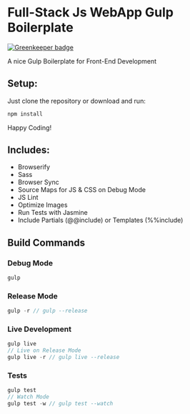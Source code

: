 # Full-Stack Js WebApp Gulp Boilerplate

[![Greenkeeper badge](https://badges.greenkeeper.io/Thram/thram-webapp-boilerplate.svg)](https://greenkeeper.io/)

A nice Gulp Boilerplate for Front-End Development
## Setup:
Just clone the repository or download and run:
```javascript
npm install
```

Happy Coding!

## Includes:
- Browserify
- Sass
- Browser Sync
- Source Maps for JS & CSS on Debug Mode
- JS Lint
- Optimize Images
- Run Tests with Jasmine
- Include Partials (@@include) or Templates (%%include)

## Build Commands
### Debug Mode
```javascript
gulp
```
### Release Mode
```javascript
gulp -r // gulp --release
```
### Live Development
```javascript
gulp live 
// Live on Release Mode
gulp live -r // gulp live --release
```
### Tests
```javascript
gulp test
// Watch Mode
gulp test -w // gulp test --watch
```
